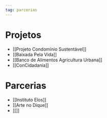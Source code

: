 ```yaml
---
tag: parcerias
---
```



# Projetos

- [[Projeto Condomínio Sustentável]]
- [[Baixada Pela Vida]]
- [[Banco de Alimentos Agricultura Urbana]]
- [[ConCidadania]]

# Parcerias

- [[Instituto Elos]]
- [[Arte no Dique]]
- [[]]